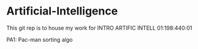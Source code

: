 # Artificial-Intelligence

This git rep is to house my work for INTRO ARTIFIC INTELL 01:198:440:01

PA1: Pac-man sorting algo
